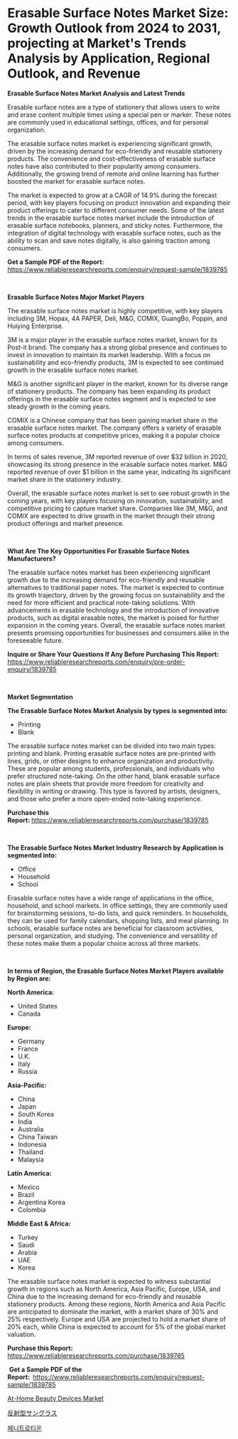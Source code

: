 <p><h1>Erasable Surface Notes Market Size: Growth Outlook from 2024 to 2031, projecting at Market's Trends Analysis by Application, Regional Outlook, and Revenue</h1></p><p><strong>Erasable Surface Notes Market Analysis and Latest Trends</strong></p>
<p><p>Erasable surface notes are a type of stationery that allows users to write and erase content multiple times using a special pen or marker. These notes are commonly used in educational settings, offices, and for personal organization.</p><p>The erasable surface notes market is experiencing significant growth, driven by the increasing demand for eco-friendly and reusable stationery products. The convenience and cost-effectiveness of erasable surface notes have also contributed to their popularity among consumers. Additionally, the growing trend of remote and online learning has further boosted the market for erasable surface notes.</p><p>The market is expected to grow at a CAGR of 14.9% during the forecast period, with key players focusing on product innovation and expanding their product offerings to cater to different consumer needs. Some of the latest trends in the erasable surface notes market include the introduction of erasable surface notebooks, planners, and sticky notes. Furthermore, the integration of digital technology with erasable surface notes, such as the ability to scan and save notes digitally, is also gaining traction among consumers.</p></p>
<p><strong>Get a Sample PDF of the Report:&nbsp;</strong> <a href="https://www.reliableresearchreports.com/enquiry/request-sample/1839785">https://www.reliableresearchreports.com/enquiry/request-sample/1839785</a></p>
<p>&nbsp;</p>
<p><strong>Erasable Surface Notes Major Market Players</strong></p>
<p><p>The erasable surface notes market is highly competitive, with key players including 3M, Hopax, 4A PAPER, Deli, M&G, COMIX, GuangBo, Poppin, and Huiying Enterprise. </p><p>3M is a major player in the erasable surface notes market, known for its Post-it brand. The company has a strong global presence and continues to invest in innovation to maintain its market leadership. With a focus on sustainability and eco-friendly products, 3M is expected to see continued growth in the erasable surface notes market.</p><p>M&G is another significant player in the market, known for its diverse range of stationery products. The company has been expanding its product offerings in the erasable surface notes segment and is expected to see steady growth in the coming years.</p><p>COMIX is a Chinese company that has been gaining market share in the erasable surface notes market. The company offers a variety of erasable surface notes products at competitive prices, making it a popular choice among consumers.</p><p>In terms of sales revenue, 3M reported revenue of over $32 billion in 2020, showcasing its strong presence in the erasable surface notes market. M&G reported revenue of over $1 billion in the same year, indicating its significant market share in the stationery industry.</p><p>Overall, the erasable surface notes market is set to see robust growth in the coming years, with key players focusing on innovation, sustainability, and competitive pricing to capture market share. Companies like 3M, M&G, and COMIX are expected to drive growth in the market through their strong product offerings and market presence.</p></p>
<p>&nbsp;</p>
<p><strong>What Are The Key Opportunities For Erasable Surface Notes Manufacturers?</strong></p>
<p><p>The erasable surface notes market has been experiencing significant growth due to the increasing demand for eco-friendly and reusable alternatives to traditional paper notes. The market is expected to continue its growth trajectory, driven by the growing focus on sustainability and the need for more efficient and practical note-taking solutions. With advancements in erasable technology and the introduction of innovative products, such as digital erasable notes, the market is poised for further expansion in the coming years. Overall, the erasable surface notes market presents promising opportunities for businesses and consumers alike in the foreseeable future.</p></p>
<p><strong>Inquire or Share Your Questions If Any Before Purchasing This Report:</strong> <a href="https://www.reliableresearchreports.com/enquiry/pre-order-enquiry/1839785">https://www.reliableresearchreports.com/enquiry/pre-order-enquiry/1839785</a></p>
<p>&nbsp;</p>
<p><strong>Market Segmentation</strong></p>
<p><strong>The Erasable Surface Notes Market Analysis by types is segmented into:</strong></p>
<p><ul><li>Printing</li><li>Blank</li></ul></p>
<p><p>The erasable surface notes market can be divided into two main types: printing and blank. Printing erasable surface notes are pre-printed with lines, grids, or other designs to enhance organization and productivity. These are popular among students, professionals, and individuals who prefer structured note-taking. On the other hand, blank erasable surface notes are plain sheets that provide more freedom for creativity and flexibility in writing or drawing. This type is favored by artists, designers, and those who prefer a more open-ended note-taking experience.</p></p>
<p><strong>Purchase this Report:&nbsp;</strong><a href="https://www.reliableresearchreports.com/purchase/1839785">https://www.reliableresearchreports.com/purchase/1839785</a></p>
<p>&nbsp;</p>
<p><strong>The Erasable Surface Notes Market Industry Research by Application is segmented into:</strong></p>
<p><ul><li>Office</li><li>Household</li><li>School</li></ul></p>
<p><p>Erasable surface notes have a wide range of applications in the office, household, and school markets. In office settings, they are commonly used for brainstorming sessions, to-do lists, and quick reminders. In households, they can be used for family calendars, shopping lists, and meal planning. In schools, erasable surface notes are beneficial for classroom activities, personal organization, and studying. The convenience and versatility of these notes make them a popular choice across all three markets.</p></p>
<p>&nbsp;</p>
<p><strong>In terms of Region, the Erasable Surface Notes Market Players available by Region are:</strong></p>
<p>
    <p> <strong> North America: </strong>
        <ul>
            <li>United States</li>
            <li>Canada</li>
        </ul>
        </p> 
    <p> <strong> Europe: </strong>
        <ul>
            <li>Germany</li>
            <li>France</li>
            <li>U.K.</li>
            <li>Italy</li>
            <li>Russia</li>
        </ul>
        </p> 
    <p> <strong> Asia-Pacific: </strong>
        <ul>
            <li>China</li>
            <li>Japan</li>
            <li>South Korea</li>
            <li>India</li>
            <li>Australia</li>
            <li>China Taiwan</li>
            <li>Indonesia</li>
            <li>Thailand</li>
            <li>Malaysia</li>
        </ul>
        </p> 
    <p> <strong> Latin America: </strong>
        <ul>
            <li>Mexico</li>
            <li>Brazil</li>
            <li>Argentina Korea</li>
            <li>Colombia</li>
        </ul>
        </p> 
    <p> <strong> Middle East & Africa: </strong>
        <ul>
            <li>Turkey</li>
            <li>Saudi</li>
            <li>Arabia</li>
            <li>UAE</li>
            <li>Korea</li>
        </ul>
    </p>
    </p>
<p><p>The erasable surface notes market is expected to witness substantial growth in regions such as North America, Asia Pacific, Europe, USA, and China due to the increasing demand for eco-friendly and reusable stationery products. Among these regions, North America and Asia Pacific are anticipated to dominate the market, with a market share of 30% and 25% respectively. Europe and USA are projected to hold a market share of 20% each, while China is expected to account for 5% of the global market valuation.</p></p>
<p><strong>Purchase this Report: </strong><a href="https://www.reliableresearchreports.com/purchase/1839785">https://www.reliableresearchreports.com/purchase/1839785</a></p>
<p>&nbsp;<strong>Get a Sample PDF of the Report:&nbsp;&nbsp;</strong><a href="https://www.reliableresearchreports.com/enquiry/request-sample/1839785">https://www.reliableresearchreports.com/enquiry/request-sample/1839785</a></p>
<p><strong></strong></p>
<p><p><a href="https://github.com/ChiragRP21/Market-Research-Report-List-3/blob/main/at-home-beauty-devices-market.md">At-Home Beauty Devices Market</a></p><p><a href="https://github.com/xemfu2379520/Market-Research-Report-List-1/blob/main/14007277748.md">反射型サングラス</a></p><p><a href="https://github.com/JeromeRtyau89966/Market-Research-Report-List-1/blob/main/97359307226.md">페니트로티온</a></p></p>